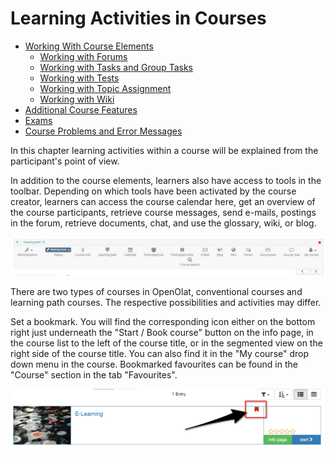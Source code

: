 # Learning Activities in Courses

  * [Working With Course Elements](Working_With_Course_Elements.md)
    * [Working with Forums](Working_with_Forums.md)
    * [Working with Tasks and Group Tasks](Working+with+Tasks+and+Group+Tasks.html)
    * [Working with Tests](Working+with+Tests.html)
    * [Working with Topic Assignment](Working+with+Topic+Assignment.html)
    * [Working with Wiki](Working+with+Wiki.html)
  * [Additional Course Features](Additional+Course+Features.html)
  * [Exams](Exams.html)
  * [Course Problems and Error Messages](Course+Problems+and+Error+Messages.html)

In this chapter learning activities within a course will be explained from the
participant's point of view.

In addition to the course elements, learners also have access to tools in the
toolbar. Depending on which tools have been activated by the course creator,
learners can access the course calendar here, get an overview of the course
participants, retrieve course messages, send e-mails, postings in the forum,
retrieve documents, chat, and use the glossary, wiki, or blog.

![](assets/toolbar_b.png)

  
There are two types of courses in OpenOlat, conventional courses and learning
path courses. The respective possibilities and activities may differ.

Set a bookmark. You will find the corresponding icon either on the bottom
right just underneath the "Start / Book course" button on the info page, in
the course list to the left of the course title, or in the segmented view on
the right side of the course title. You can also find it in the "My course"
drop down menu in the course. Bookmarked favourites can be found in the
"Course" section in the tab "Favourites".

![](assets/bookmark.png)

